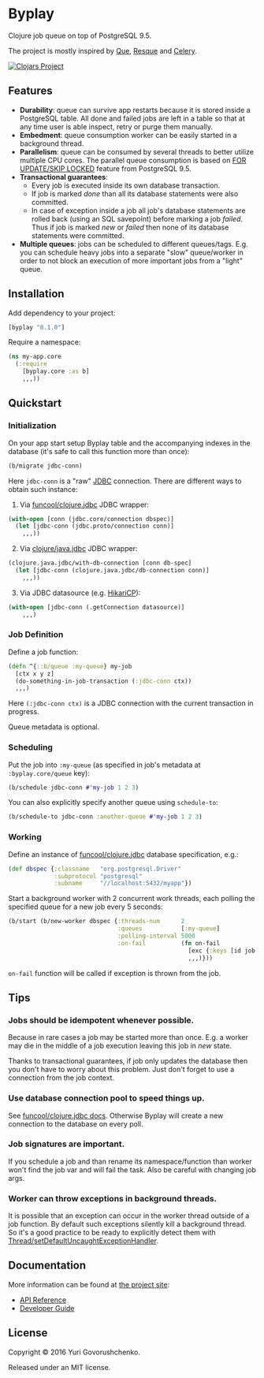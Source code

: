 # Byplay

Clojure job queue on top of PostgreSQL 9.5.

The project is mostly inspired by [Que](https://github.com/chanks/que),
[Resque](https://github.com/resque/resque/) and [Celery](https://github.com/celery/celery).

[![Clojars Project](https://img.shields.io/clojars/v/byplay.svg)](https://clojars.org/byplay)

## Features
- **Durability**: queue can survive app restarts because it is stored inside a PostgreSQL table.
All done and failed jobs are left in a table
so that at any time user is able inspect, retry or purge them manually.
- **Embedment**: queue consumption worker can be easily started in a background thread.
- **Parallelism**: queue can be consumed by several threads to better utilize multiple CPU cores.
The parallel queue consumption is based on 
[FOR UPDATE/SKIP LOCKED](http://blog.2ndquadrant.com/what-is-select-skip-locked-for-in-postgresql-9-5/) feature from PostgreSQL 9.5.
- **Transactional guarantees**:
    - Every job is executed inside its own database transaction.
    - If job is marked *done* than all its database statements were also committed.
    - In case of exception inside a job all job's database statements are rolled back 
    (using an SQL savepoint) before marking a job *failed*.
    Thus if job is marked *new* or *failed* then none of its database statements were committed.   
- **Multiple queues**: jobs can be scheduled to different queues/tags.
E.g. you can schedule heavy jobs into a separate "slow" queue/worker 
in order to not block an execution of more important jobs from a "light" queue. 

## Installation

Add dependency to your project:

```clj
[byplay "0.1.0"]
```

Require a namespace:

```clj
(ns my-app.core
  (:require
    [byplay.core :as b]
    ,,,))
```

## Quickstart

### Initialization

On your app start setup Byplay table and the accompanying indexes in the database (it's safe to call this function more than once):

```clj
(b/migrate jdbc-conn)
```

Here `jdbc-conn` is a "raw" [JDBC](https://en.wikipedia.org/wiki/Java_Database_Connectivity) connection.
There are different ways to obtain such instance:

1) Via [funcool/clojure.jdbc](https://funcool.github.io/clojure.jdbc/latest/#creating-a-connection) JDBC wrapper:

```clj
(with-open [conn (jdbc.core/connection dbspec)]
  (let [jdbc-conn (jdbc.proto/connection conn)]
    ,,,))
```

2) Via [clojure/java.jdbc](http://clojure-doc.org/articles/ecosystem/java_jdbc/home.html#reusing-connections) JDBC wrapper:

```clj
(clojure.java.jdbc/with-db-connection [conn db-spec]
  (let [jdbc-conn (clojure.java.jdbc/db-connection conn)]
    ,,,))
```

3) Via JDBC datasource (e.g. [HikariCP](https://github.com/tomekw/hikari-cp#postgresql-example)):
 
```clj
(with-open [jdbc-conn (.getConnection datasource)]
    ,,,)
```

### Job Definition

Define a job function:

```clj
(defn ^{::b/queue :my-queue} my-job
  [ctx x y z]
  (do-something-in-job-transaction (:jdbc-conn ctx))
  ,,,)
```

Here `(:jdbc-conn ctx)` is a JDBC connection with the current transaction in progress.

Queue metadata is optional.

### Scheduling

Put the job into `:my-queue` (as specified in job's metadata at `:byplay.core/queue` key):

```clj
(b/schedule jdbc-conn #'my-job 1 2 3)
```

You can also explicitly specify another queue using `schedule-to`:

```clj
(b/schedule-to jdbc-conn :another-queue #'my-job 1 2 3)
```

### Working

Define an instance of [funcool/clojure.jdbc](https://funcool.github.io/clojure.jdbc/latest/#connection-parameters) 
database specification, e.g.:

```clj
(def dbspec {:classname   "org.postgresql.Driver"
             :subprotocol "postgresql"
             :subname     "//localhost:5432/myapp"})
```

Start a background worker with 2 concurrent work threads, each polling the specified queue for a new job every 5 seconds: 

```clj
(b/start (b/new-worker dbspec {:threads-num      2
                               :queues           [:my-queue]
                               :polling-interval 5000
                               :on-fail          (fn on-fail
                                                   [exc {:keys [id job args queue state] :as _job}]
                                                   ,,,)}))
```

`on-fail` function will be called if exception is thrown from the job.

## Tips

### Jobs should be idempotent whenever possible.
Because in rare cases a job may be started more than once.
E.g. a worker may die in the middle of a job execution leaving this job in *new* state.

Thanks to transactional guarantees, if job only updates the database then you don't have to worry about this problem.
Just don't forget to use a connection from the job context. 

### Use database connection pool to speed things up.
See [funcool/clojure.jdbc docs](https://funcool.github.io/clojure.jdbc/latest/#connection-pool).
Otherwise Byplay will create a new connection to the database on every poll.
 
### Job signatures are important.
If you schedule a job and than rename its namespace/function than worker won't find the job var and will fail the task.
Also be careful with changing job args.

### Worker can throw exceptions in background threads.
It is possible that an exception can occur in the worker thread outside of a job function.
By default such exceptions silently kill a background thread. So it's a good practice to be ready to explicitly detect them with
[Thread/setDefaultUncaughtExceptionHandler](https://stuartsierra.com/2015/05/27/clojure-uncaught-exceptions).

## Documentation

More information can be found at [the project site](http://metametadata.github.io/byplay/):

* [API Reference](http://metametadata.github.io/byplay/api/)
* [Developer Guide](http://metametadata.github.io/byplay/dev-guide/)

## License
Copyright © 2016 Yuri Govorushchenko.

Released under an MIT license.